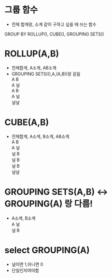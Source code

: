 # 그룹 함수
- 전체 합계랑, 소계 같이 구하고 싶을 때 쓰는 함수
    
GROUP BY  ROLLUP(), CUBE(), GROUPING SETS()    

# ROLLUP(A,B)
- 전체합계, A소계, AB소계
- GROUPING SETS((),A,(A,B))랑 같음   
  A B    
  A 널     
  A B    
  A 널        
  널널     
# CUBE(A,B)
- 전체합계, A소계, B소계, AB소계    
A B     
A 널     
널 B     
널 B   
널 B   
널널   
# GROUPING SETS(A,B) <-> GROUPING(A) 랑 다름!
- A소계, B소계     
A 널     
널 B

# select GROUPING(A)
- 널이면 1,아니면 0
- 단일인자여야함
